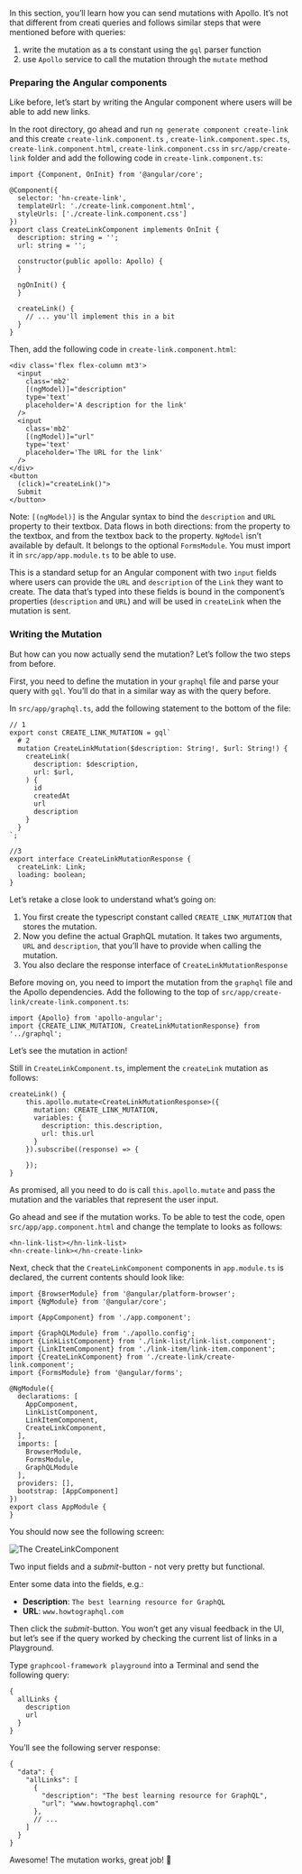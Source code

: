In this section, you’ll learn how you can send mutations with Apollo. It’s not that different from creati queries and follows similar steps that were mentioned before with queries:

1.  write the mutation as a ts constant using the `gql` parser function
2.  use `Apollo` service to call the mutation through the `mutate` method

### Preparing the Angular components

Like before, let’s start by writing the Angular component where users will be able to add new links.

In the root directory, go ahead and run `ng generate component create-link` and this create `create-link.component.ts` , `create-link.component.spec.ts`, `create-link.component.html`, `create-link.component.css` in `src/app/create-link` folder and add the following code in `create-link.component.ts`:

    import {Component, OnInit} from '@angular/core';

    @Component({
      selector: 'hn-create-link',
      templateUrl: './create-link.component.html',
      styleUrls: ['./create-link.component.css']
    })
    export class CreateLinkComponent implements OnInit {
      description: string = '';
      url: string = '';

      constructor(public apollo: Apollo) {
      }

      ngOnInit() {
      }

      createLink() {
        // ... you'll implement this in a bit
      }
    }

Then, add the following code in `create-link.component.html`:

    <div class='flex flex-column mt3'>
      <input
        class='mb2'
        [(ngModel)]="description"
        type='text'
        placeholder='A description for the link'
      />
      <input
        class='mb2'
        [(ngModel)]="url"
        type='text'
        placeholder='The URL for the link'
      />
    </div>
    <button
      (click)="createLink()">
      Submit
    </button>

Note: `[(ngModel)]` is the Angular syntax to bind the `description` and `URL` property to their textbox. Data flows in both directions: from the property to the textbox, and from the textbox back to the property. `NgModel` isn’t available by default. It belongs to the optional `FormsModule`. You must import it in `src/app/app.module.ts` to be able to use.

This is a standard setup for an Angular component with two `input` fields where users can provide the `URL` and `description` of the `Link` they want to create. The data that’s typed into these fields is bound in the component’s properties (`description` and `URL`) and will be used in `createLink` when the mutation is sent.

### Writing the Mutation

But how can you now actually send the mutation? Let’s follow the two steps from before.

First, you need to define the mutation in your `graphql` file and parse your query with `gql`. You’ll do that in a similar way as with the query before.

In `src/app/graphql.ts`, add the following statement to the bottom of the file:

    // 1
    export const CREATE_LINK_MUTATION = gql`
      # 2
      mutation CreateLinkMutation($description: String!, $url: String!) {
        createLink(
          description: $description,
          url: $url,
        ) {
          id
          createdAt
          url
          description
        }
      }
    `;

    //3
    export interface CreateLinkMutationResponse {
      createLink: Link;
      loading: boolean;
    }

Let’s retake a close look to understand what’s going on:

1.  You first create the typescript constant called `CREATE_LINK_MUTATION` that stores the mutation.
2.  Now you define the actual GraphQL mutation. It takes two arguments, `URL` and `description`, that you’ll have to provide when calling the mutation.
3.  You also declare the response interface of `CreateLinkMutationResponse`

Before moving on, you need to import the mutation from the `graphql` file and the Apollo dependencies. Add the following to the top of `src/app/create-link/create-link.component.ts`:

    import {Apollo} from 'apollo-angular';
    import {CREATE_LINK_MUTATION, CreateLinkMutationResponse} from '../graphql';

Let’s see the mutation in action!

Still in `CreateLinkComponent.ts`, implement the `createLink` mutation as follows:

    createLink() {
        this.apollo.mutate<CreateLinkMutationResponse>({
          mutation: CREATE_LINK_MUTATION,
          variables: {
            description: this.description,
            url: this.url
          }
        }).subscribe((response) => {

        });
    }

As promised, all you need to do is call `this.apollo.mutate` and pass the mutation and the variables that represent the user input.

Go ahead and see if the mutation works. To be able to test the code, open `src/app/app.component.html` and change the template to looks as follows:

    <hn-link-list></hn-link-list>
    <hn-create-link></hn-create-link>

Next, check that the `CreateLinkComponent` components in `app.module.ts` is declared, the current contents should look like:

    import {BrowserModule} from '@angular/platform-browser';
    import {NgModule} from '@angular/core';

    import {AppComponent} from './app.component';

    import {GraphQLModule} from './apollo.config';
    import {LinkListComponent} from './link-list/link-list.component';
    import {LinkItemComponent} from './link-item/link-item.component';
    import {CreateLinkComponent} from './create-link/create-link.component';
    import {FormsModule} from '@angular/forms';

    @NgModule({
      declarations: [
        AppComponent,
        LinkListComponent,
        LinkItemComponent,
        CreateLinkComponent,
      ],
      imports: [
        BrowserModule,
        FormsModule,
        GraphQLModule
      ],
      providers: [],
      bootstrap: [AppComponent]
    })
    export class AppModule {
    }

You should now see the following screen:

![The CreateLinkComponent](https://i.imgur.com/mPiqOCd.png)

Two input fields and a _submit_-button - not very pretty but functional.

Enter some data into the fields, e.g.:

- **Description**: `The best learning resource for GraphQL`
- **URL**: `www.howtographql.com`

Then click the _submit_-button. You won’t get any visual feedback in the UI, but let’s see if the query worked by checking the current list of links in a Playground.

Type `graphcool-framework playground` into a Terminal and send the following query:

    {
      allLinks {
        description
        url
      }
    }

You’ll see the following server response:

    {
      "data": {
        "allLinks": [
          {
            "description": "The best learning resource for GraphQL",
            "url": "www.howtographql.com"
          },
          // ...
        ]
      }
    }

Awesome! The mutation works, great job! 💪
